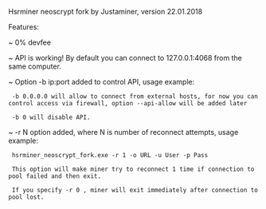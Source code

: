 Hsrminer neoscrypt fork by Justaminer, version 22.01.2018

Features:

~    0% devfee

~    API is working! By default you can connect to 127.0.0.1:4068 from the same computer. 

~    Option -b ip:port added to control API, usage example:

     -b 0.0.0.0 will allow to connect from external hosts, for now you can control access via firewall, option --api-allow will be added later
     
     -b 0 will disable API.

~    -r N option added, where N is number of reconnect attempts, usage example:
     
     hsrminer_neoscrypt_fork.exe -r 1 -o URL -u User -p Pass 
     
     This option will make miner try to reconnect 1 time if connection to pool failed and then exit.
    
     If you specify -r 0 , miner will exit immediately after connection to pool lost.
